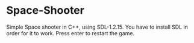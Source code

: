# Space-Shooter
Simple Space shooter in C++, using SDL-1.2.15.
You have to install SDL in order for it to work.
Press enter to restart the game.
